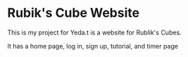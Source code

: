 # Rubik's Cube Website

This is my project for Yeda.t is a website for Rublik's Cubes.

It has a home page, log in, sign up, tutorial, and timer page
